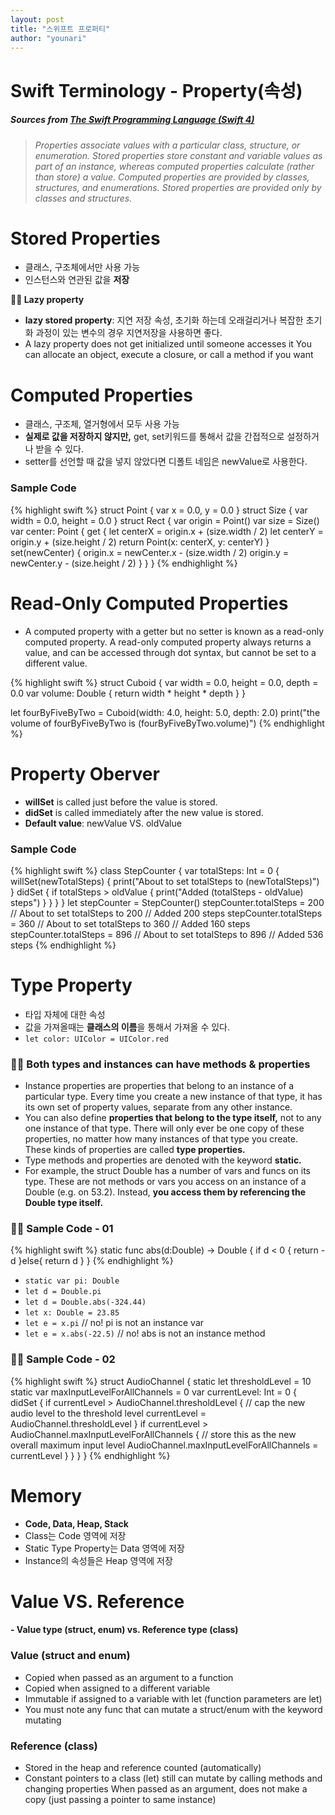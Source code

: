 ```yaml
---
layout: post
title: "스위프트 프로퍼티"
author: "younari"
---
```


# Swift Terminology - Property(속성)
##### Sources from [The Swift Programming Language (Swift 4)](https://developer.apple.com/library/content/documentation/Swift/Conceptual/Swift_Programming_Language/Properties.html)

> *Properties associate values with a particular class, structure, or enumeration. Stored properties store constant and variable values as part of an instance, whereas computed properties calculate (rather than store) a value. Computed properties are provided by classes, structures, and enumerations. Stored properties are provided only by classes and structures.*

# Stored Properties
- 클래스, 구조체에서만 사용 가능
- 인스턴스와 연관된 값을 **저장**

**👋🏻 Lazy property**

- **lazy stored property**: 지연 저장 속성, 초기화 하는데 오래걸리거나 복잡한 초기화 과정이 있는 변수의 경우 지연저장을 사용하면 좋다.
- A lazy property does not get initialized until someone accesses it
You can allocate an object, execute a closure, or call a method if you want

# Computed Properties
- 클래스, 구조체, 열거형에서 모두 사용 가능
- **실제로 값을 저장하지 않지만,** get, set키워드를 통해서 값을 간접적으로 설정하거나 받을 수 있다.
- setter를 선언할 때 값을 넣지 않았다면 디폴트 네임은 newValue로 사용한다.

### Sample Code
{% highlight swift %}
struct Point {
     var x = 0.0, y = 0.0
 }
struct Size {
     var width = 0.0, height = 0.0
 }
struct Rect {
var origin = Point() var size = Size() var center: Point {
         get {
             let centerX = origin.x + (size.width / 2)
             let centerY = origin.y + (size.height / 2)
             return Point(x: centerX, y: centerY)
         }
         set(newCenter) {
             origin.x = newCenter.x - (size.width / 2)
             origin.y = newCenter.y - (size.height / 2)
         }
}
 }
{% endhighlight %}

# Read-Only Computed Properties
- A computed property with a getter but no setter is known as a read-only computed property. A read-only computed property always returns a value, and can be accessed through dot syntax, but cannot be set to a different value.

{% highlight swift %}
struct Cuboid {
    var width = 0.0, height = 0.0, depth = 0.0
    var volume: Double {
        return width * height * depth
    }
}

let fourByFiveByTwo = Cuboid(width: 4.0, height: 5.0, depth: 2.0)
print("the volume of fourByFiveByTwo is \(fourByFiveByTwo.volume)")
{% endhighlight %}

# Property Oberver
- **willSet** is called just before the value is stored.
- **didSet** is called immediately after the new value is stored.
- **Default value**: newValue VS. oldValue

### Sample Code
{% highlight swift %}
class StepCounter {
    var totalSteps: Int = 0 {
        willSet(newTotalSteps) {
            print("About to set totalSteps to \(newTotalSteps)")
        }
        didSet {
            if totalSteps > oldValue  {
                print("Added \(totalSteps - oldValue) steps")
            }
        }
    }
}
let stepCounter = StepCounter()
stepCounter.totalSteps = 200
// About to set totalSteps to 200
// Added 200 steps
stepCounter.totalSteps = 360
// About to set totalSteps to 360
// Added 160 steps
stepCounter.totalSteps = 896
// About to set totalSteps to 896
// Added 536 steps
{% endhighlight %}


# Type Property
- 타입 자체에 대한 속성
- 값을 가져올때는 **클래스의 이름**을 통해서 가져올 수 있다.
- `let color: UIColor = UIColor.red`

### 👍🏻 Both types and instances can have methods & properties
- Instance properties are properties that belong to an instance of a particular type. Every time you create a new instance of that type, it has its own set of property values, separate from any other instance.
- You can also define **properties that belong to the type itself,** not to any one instance of that type. There will only ever be one copy of these properties, no matter how many instances of that type you create. These kinds of properties are called **type properties.**
- Type methods and properties are denoted with the keyword **static.**
- For example, the struct Double has a number of vars and funcs on its type. These are not methods or vars you access on an instance of a Double (e.g. on 53.2). Instead, **you access them by referencing the Double type itself.**


### 👍🏻 Sample Code - 01

{% highlight swift %}
static func abs(d:Double) -> Double {
	if d < 0 { 
		return -d
	}else{
		return d
	}
} 
{% endhighlight %}

- `static var pi: Double`
- `let d = Double.pi`
- `let d = Double.abs(-324.44)`
- `let x: Double = 23.85`
- `let e = x.pi` // no! pi is not an instance var
- `let e = x.abs(-22.5)` // no! abs is not an instance method

### 👍🏻 Sample Code - 02

{% highlight swift %}
struct AudioChannel {
    static let thresholdLevel = 10
    static var maxInputLevelForAllChannels = 0
    var currentLevel: Int = 0 {
        didSet {
            if currentLevel > AudioChannel.thresholdLevel {
                // cap the new audio level to the threshold level
                currentLevel = AudioChannel.thresholdLevel
            }
            if currentLevel > AudioChannel.maxInputLevelForAllChannels {
                // store this as the new overall maximum input level
                AudioChannel.maxInputLevelForAllChannels = currentLevel
            }
        }
    }
}
{% endhighlight %}

# Memory
- **Code, Data, Heap, Stack**
- Class는 Code 영역에 저장
- Static Type Property는 Data 영역에 저장
- Instance의 속성들은 Heap 영역에 저장

# Value VS. Reference
#### - Value type (struct, enum) vs. Reference type (class)
### Value (struct and enum)
- Copied when passed as an argument to a function
- Copied when assigned to a different variable
- Immutable if assigned to a variable with let (function parameters are let)
- You must note any func that can mutate a struct/enum with the keyword mutating

### Reference (class)
- Stored in the heap and reference counted (automatically)
- Constant pointers to a class (let) still can mutate by calling methods and changing properties When passed as an argument, does not make a copy (just passing a pointer to same instance)

